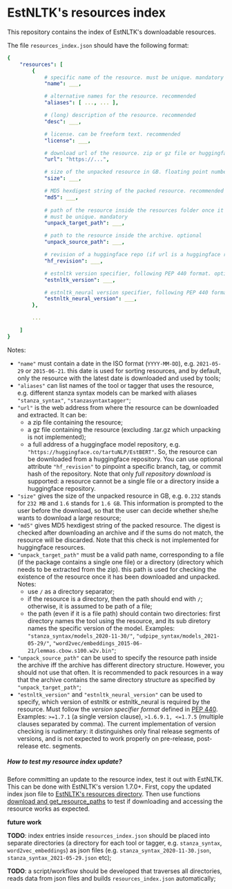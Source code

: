 # EstNLTK's resources index

This repository contains the index of EstNLTK's downloadable resources.

The file `resources_index.json` should have the following format:

```yaml
{
    "resources": [
        {
            # specific name of the resource. must be unique. mandatory
            "name": ___,

            # alternative names for the resource. recommended
            "aliases": [ ..., ... ], 

            # (long) description of the resource. recommended
            "desc": ___,

            # license. can be freeform text. recommended
            "license": ___, 

            # download url of the resource. zip or gz file or huggingface repo. mandatory
            "url": "https://...", 

            # size of the unpacked resource in GB. floating point number. recommended
            "size": ___,

            # MD5 hexdigest string of the packed resource. recommended
            "md5": ___,
          
            # path of the resource inside the resources folder once it has been unpacked. 
            # must be unique. mandatory
            "unpack_target_path": ___, 

            # path to the resource inside the archive. optional
            "unpack_source_path": ___, 

            # revision of a huggingface repo (if url is a huggingface repo). optional.
            "hf_revision": ___,

            # estnltk version specifier, following PEP 440 format. optional.
            "estnltk_version": ___, 

            # estnltk_neural version specifier, following PEP 440 format. optional.
            "estnltk_neural_version": ___, 
        },

        ...

    ]
}
``` 

Notes:

* `"name"` must contain a date in the ISO format (`YYYY-MM-DD`), e.g. `2021-05-29` or `2015-06-21`. this date is used for sorting resources, and by default, only the resource with the latest date is downloaded and used by tools;
* `"aliases"` can list names of the tool or tagger that uses the resource, e.g. different stanza syntax models can be marked with aliases `"stanza_syntax"`, `"stanzasyntaxtagger"`;  
* `"url"` is the web address from where the resource can be downloaded and extracted. It can be:
	* a zip file containing the resource;
	* a gz file containing the resource (excluding .tar.gz which unpacking is not implemented);
	* a full address of a huggingface model repository, e.g. `"https://huggingface.co/tartuNLP/EstBERT"`. So, the  resource can be downloaded from a huggingface repository. You can use optional attribute `"hf_revision"` to pinpoint a specific branch, tag, or commit hash of the repository. Note that only _full repository download_ is supported: a resource cannot be a single file or a directory inside a huggingface repository.
* `"size"` gives the size of the unpacked resource in GB, e.g. `0.232` stands for `232 MB` and `1.6` stands for `1.6 GB`. This information is prompted to the user before the download, so that the user can decide whether she/he wants to download a large resource;
* `"md5"` gives MD5 hexdigest string of the packed resource. The digest is checked after downloading an archive and if the sums do not match, the resource will be discarded. Note that this check is not implemented for huggingface resources. 
* `"unpack_target_path"` must be a valid path name, corresponding to a file (if the package contains a single one file) or a directory (directory which needs to be extracted from the zip). this path is used for checking the existence of the resource once it has been downloaded and unpacked. Notes: 
	* use `/` as a directory separator;
	* if the resource is a directory, then the path should end with `/`; otherwise, it is assumed to be path of a file;
	* the path (even if it is a file path) should contain two directories: first directory names the tool using the resource, and its sub diretory names the specific version of the model. Examples: `"stanza_syntax/models_2020-11-30/"`, `"udpipe_syntax/models_2021-05-29/"`, `"word2vec/embeddings_2015-06-21/lemmas.cbow.s100.w2v.bin"`;
* `"unpack_source_path"` can be used to specify the resource path inside the archive iff the archive has different directory structure. However, you should not use that often. It is recommended to pack resources in a way that the archive  contains the same directory structure as specified by `"unpack_target_path"`;
* `"estnltk_version"` and `"estnltk_neural_version"` can be used to specify, which version of estnltk or estnltk_neural is required by the resource. Must follow the _version specifier format_ defined in [PEP 440](https://peps.python.org/pep-0440/). Examples: `>=1.7.1` (a single version clause), `>1.6.9.1, <=1.7.5` (multiple clauses separated by comma). The current implementation of version checking is rudimentary: it distinguishes only final release segments of versions, and is not expected to work properly on pre-release, post-release etc. segments.

##### How to test my resource index update?

Before committing an update to the resource index, test it out with EstNLTK. 
This can be done with EstNLTK's version 1.7.0+.
First, copy the updated index json file to [EstNLTK's resources directory](https://nbviewer.org/github/estnltk/estnltk/blob/58ac622ba70cd83b70775315f6518246780631ac/estnltk/tutorials/estnltk_resources.ipynb#Where-is-the-resources-directory-and-how-to-change-it?). Then use functions [download and get\_resource\_paths](https://nbviewer.org/github/estnltk/estnltk/blob/58ac622ba70cd83b70775315f6518246780631ac/estnltk/tutorials/estnltk_resources.ipynb#In-a-nutshell) to test if  downloading and accessing the resource works as expected.    
 

**future work**

**TODO**: index entries inside `resources_index.json` should be placed into separate directories (a directory for each tool or tagger, e.g. `stanza_syntax`, `word2vec_embeddings`) as json files (e.g. `stanza_syntax_2020-11-30.json`, `stanza_syntax_2021-05-29.json` etc);

**TODO**: a script/workflow should be developed that traverses all directories, reads data from json files and builds `resources_index.json` automatically;
